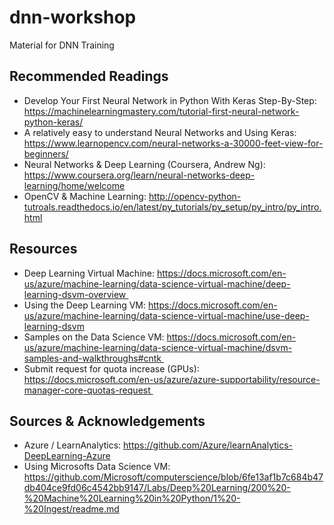 # dnn-workshop
Material for DNN Training

## Recommended Readings
- Develop Your First Neural Network in Python With Keras Step-By-Step: https://machinelearningmastery.com/tutorial-first-neural-network-python-keras/
- A relatively easy to understand Neural Networks and Using Keras: https://www.learnopencv.com/neural-networks-a-30000-feet-view-for-beginners/
- Neural Networks & Deep Learning (Coursera, Andrew Ng): https://www.coursera.org/learn/neural-networks-deep-learning/home/welcome
- OpenCV & Machine Learning: http://opencv-python-tutroals.readthedocs.io/en/latest/py_tutorials/py_setup/py_intro/py_intro.html


## Resources
- Deep Learning Virtual Machine: https://docs.microsoft.com/en-us/azure/machine-learning/data-science-virtual-machine/deep-learning-dsvm-overview 
- Using the Deep Learning VM: https://docs.microsoft.com/en-us/azure/machine-learning/data-science-virtual-machine/use-deep-learning-dsvm
- Samples on the Data Science VM: https://docs.microsoft.com/en-us/azure/machine-learning/data-science-virtual-machine/dsvm-samples-and-walkthroughs#cntk 
- Submit request for quota increase (GPUs): https://docs.microsoft.com/en-us/azure/azure-supportability/resource-manager-core-quotas-request 

## Sources & Acknowledgements
- Azure / LearnAnalytics: https://github.com/Azure/learnAnalytics-DeepLearning-Azure 
- Using Microsofts Data Science VM: https://github.com/Microsoft/computerscience/blob/6fe13af1b7c684b47db404ce9fd06c4542bb9147/Labs/Deep%20Learning/200%20-%20Machine%20Learning%20in%20Python/1%20-%20Ingest/readme.md